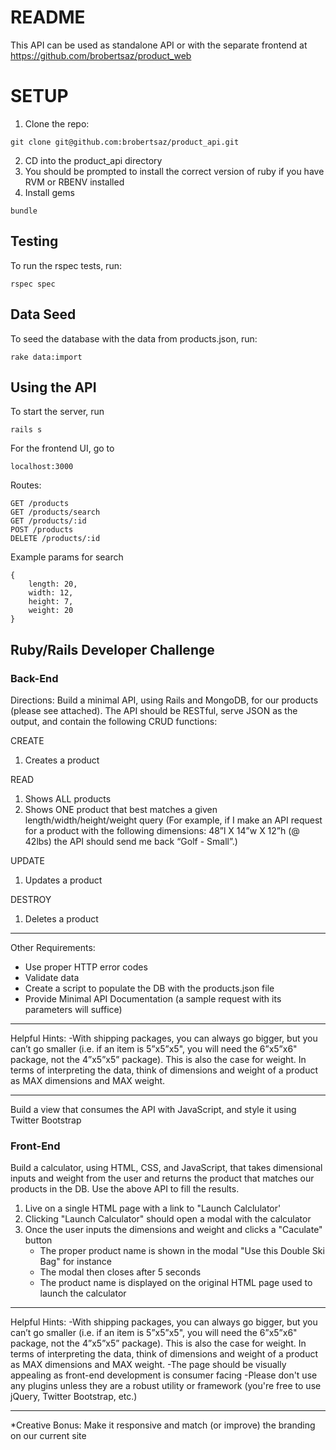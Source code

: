 # README
This API can be used as standalone API or with the separate frontend at https://github.com/brobertsaz/product_web

# SETUP

1. Clone the repo:
```
git clone git@github.com:brobertsaz/product_api.git
```
2. CD into the product_api directory
3. You should be prompted to install the correct version of ruby if you have RVM or RBENV installed
4. Install gems
```
bundle
```

## Testing

To run the rspec tests, run:
```
rspec spec
```

## Data Seed

To seed the database with the data from products.json, run:
```
rake data:import
```

## Using the API

To start the server, run
```
rails s
```

For the frontend UI, go to
```
localhost:3000
```

Routes:
```
GET /products
GET /products/search
GET /products/:id
POST /products
DELETE /products/:id
```

Example params for search
```
{
    length: 20,
    width: 12,
    height: 7,
    weight: 20
}
```




## Ruby/Rails Developer Challenge

### Back-End

Directions: Build a minimal API, using Rails and MongoDB, for our products (please see attached). The API should be RESTful, serve JSON as the output, and contain the following CRUD functions:

CREATE
1. Creates a product

READ
1. Shows ALL products
2. Shows ONE product that best matches a given length/width/height/weight query (For example, if I make an API request for a product with the following dimensions: 48”l X 14”w X 12”h (@ 42lbs) the API should send me back “Golf - Small”.)

UPDATE
1. Updates a product

DESTROY
1. Deletes a product

---------------------------------

Other Requirements:
- Use proper HTTP error codes
- Validate data
- Create a script to populate the DB with the products.json file
- Provide Minimal API Documentation (a sample request with its parameters will suffice)

---------------------------------

Helpful Hints:
-With shipping packages, you can always go bigger, but you can’t go smaller (i.e. if an item is 5”x5”x5", you will need the 6”x5”x6" package, not the 4”x5”x5” package). This is also the case for weight. In terms of interpreting the data, think of dimensions and weight of a product as MAX dimensions and MAX weight.

---------------------------------

Build a view that consumes the API with JavaScript, and style it using Twitter Bootstrap

### Front-End

Build a calculator, using HTML, CSS, and JavaScript, that takes dimensional inputs and weight from the user and returns the product that matches our products in the DB. Use the above API to fill the results.

1) Live on a single HTML page with a link to "Launch Calclulator'
2) Clicking "Launch Calculator" should open a modal with the calculator
3) Once the user inputs the dimensions and weight and clicks a "Caculate" button
    - The proper product name is shown in the modal "Use this Double Ski Bag" for instance
    - The modal then closes after 5 seconds
    - The product name is displayed on the original HTML page used to launch the calculator

---------------------------------

Helpful Hints:
-With shipping packages, you can always go bigger, but you can’t go smaller (i.e. if an item is 5”x5”x5", you will need the 6”x5”x6" package, not the 4”x5”x5” package). This is also the case for weight. In terms of interpreting the data, think of dimensions and weight of a product as MAX dimensions and MAX weight.
-The page should be visually appealing as front-end development is consumer facing
-Please don't use any plugins unless they are a robust utility or framework (you're free to use jQuery, Twitter Bootstrap, etc.)

---------------------------------

*Creative Bonus: Make it responsive and match (or improve) the branding on our current site


